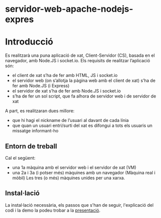 # servidor-web-apache-nodejs-expres

# Introducció

Es realitzarà una puna aplicació de xat, Client-Servidor (CS), basada en el navegador, amb Node.JS i socket.io.
Els requisits de realitzar l’aplicació són:
- el client de xat s’ha de fer amb HTML, JS i socket.io 
- el servidor web (on s’allotja la pàgina web amb el client de xat) s’ha de fer amb Node.JS (i Express)
- el servidor de xat s’ha de fer amb Node.JS i socket.io
- s’ha de fer un sol script, que fa alhora de servidor web i de servidor de xat

A part, es realitzaran dues millore:
- que hi hagi el nickname de l’usuari al davant de cada
línia
- que quan un usuari entri/surti del xat es difongui a tots els usuaris un missatge informant-ho

## Entorn de treball
Cal el següent:
- una 1a màquina amb el servidor web i el servidor de xat (VM)
- una 2a i 3a (i potser més) màquines amb un navegador (Màquina real i mòbil)
Les tres (o més) màquines unides per una xarxa.


## Instal·lació

La instal·lació necessària, els passos que s'han de seguir, l'explicació del codi i la demo la podeu trobar a la [presentació]().
